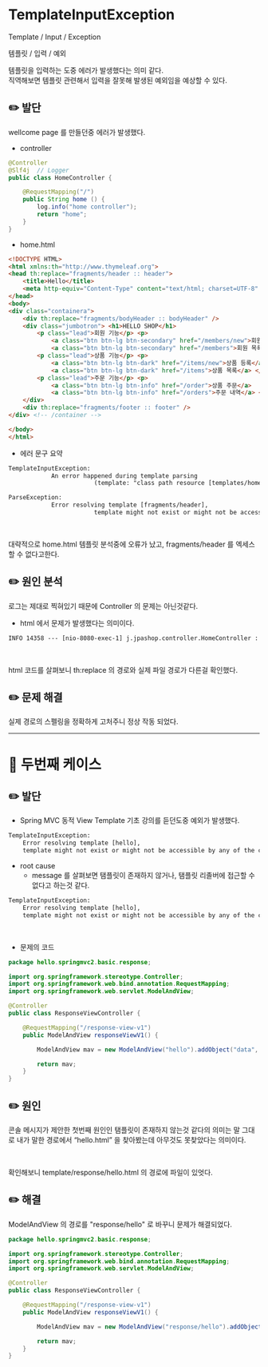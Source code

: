 # TemplateInputException

Template / Input / Exception

템플릿 / 입력 / 예외

템플릿을 입력하는 도중 에러가 발생했다는 의미 같다.  
직역해보면 템플릿 관련해서 입력을 잘못해 발생된 예외임을 예상할 수 있다.

## ✏️ 발단

wellcome page 를 만들던중 에러가 발생했다.

- controller

```java
@Controller
@Slf4j  // Logger
public class HomeController {

    @RequestMapping("/")
    public String home () {
        log.info("home controller");
        return "home";
    }
}
```

- home.html

```html
<!DOCTYPE HTML>
<html xmlns:th="http://www.thymeleaf.org">
<head th:replace="fragments/header :: header">
    <title>Hello</title>
    <meta http-equiv="Content-Type" content="text/html; charset=UTF-8" />
</head>
<body>
<div class="containera">
    <div th:replace="fragments/bodyHeader :: bodyHeader" />
    <div class="jumbotron"> <h1>HELLO SHOP</h1>
        <p class="lead">회원 기능</p> <p>
            <a class="btn btn-lg btn-secondary" href="/members/new">회원 가입</a>
            <a class="btn btn-lg btn-secondary" href="/members">회원 목록</a> </p>
        <p class="lead">상품 기능</p> <p>
            <a class="btn btn-lg btn-dark" href="/items/new">상품 등록</a>
            <a class="btn btn-lg btn-dark" href="/items">상품 목록</a> </p>
        <p class="lead">주문 기능</p> <p>
            <a class="btn btn-lg btn-info" href="/order">상품 주문</a>
            <a class="btn btn-lg btn-info" href="/orders">주문 내역</a> </p>
    </div>
    <div th:replace="fragments/footer :: footer" />
</div> <!-- /container -->

</body>
</html>
```

- 에러 문구 요약

```html
TemplateInputException: 
			An error happened during template parsing 
						(template: "class path resource [templates/home.html]")

ParseException: 
			Error resolving template [fragments/header], 
						template might not exist or might not be accessible by any of the configured Template Resolvers

```

<br>

대략적으로 home.html 템플릿 분석중에 오류가 났고, fragments/header 를 엑세스 할 수 없다고한다.

## ✏️ 원인 분석

로그는 제대로 찍혀있기 때문에 Controller 의 문제는 아닌것같다.

- html 에서 문제가 발생했다는 의미이다.

```html
INFO 14358 --- [nio-8080-exec-1] j.jpashop.controller.HomeController : home controller
```

<br>

html 코드를 살펴보니 th:replace 의 경로와 실제 파일 경로가 다른걸 확인했다.

## ✏️ 문제 해결

실제 경로의 스펠링을 정확하게 고처주니 정상 작동 되었다.
  
- - -  
  
# 🧩 두번째 케이스
## ✏️ 발단

- Spring MVC 동적 View Template 기초 강의를 듣던도중 예외가 발생했다.

```html
TemplateInputException: 
    Error resolving template [hello], 
    template might not exist or might not be accessible by any of the configured Template Resolvers
```

- root cause
    - message 를 살펴보면 탬플릿이 존재하지 않거나,
    탬플릿 리졸버에 접근할 수 없다고 하는것 같다.

```html
TemplateInputException: 
    Error resolving template [hello], 
    template might not exist or might not be accessible by any of the configured Template Resolvers
```

<br>

- 문제의 코드

```java
package hello.springmvc2.basic.response;

import org.springframework.stereotype.Controller;
import org.springframework.web.bind.annotation.RequestMapping;
import org.springframework.web.servlet.ModelAndView;

@Controller
public class ResponseViewController {

    @RequestMapping("/response-view-v1")
    public ModelAndView responseViewV1() {

        ModelAndView mav = new ModelAndView("hello").addObject("data", "hello!");

        return mav;
    }
}
```

## ✏️ 원인

콘솔 메시지가 제안한 첫번째 원인인 탬플릿이 존재하지 않는것 같다의 의미는
말 그대로 내가 말한 경로에서 “hello.html” 을 찾아봤는데 아무것도 못찾았다는 의미이다.

<br>

확인해보니 template/response/hello.html 의 경로에 파일이 있엇다.

## ✏️ 해결

ModelAndView 의 경로를 "response/hello" 로 바꾸니 문제가 해결되었다.

```java
package hello.springmvc2.basic.response;

import org.springframework.stereotype.Controller;
import org.springframework.web.bind.annotation.RequestMapping;
import org.springframework.web.servlet.ModelAndView;

@Controller
public class ResponseViewController {

    @RequestMapping("/response-view-v1")
    public ModelAndView responseViewV1() {

        ModelAndView mav = new ModelAndView("response/hello").addObject("data", "hello!");

        return mav;
    }
}
```

